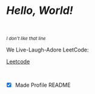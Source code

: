 
# ***Hello, World!***

<br>

_<sub>I don't like that line</sub>_


We Live-Laugh-Adore LeetCode:

[Leetcode](https://leetcard.jacoblin.cool/Orfeas-Mavros?ext=heatmap)

<br>

- [x] Made Profile README
